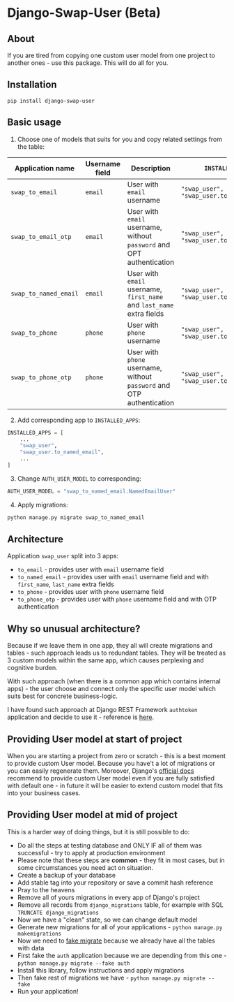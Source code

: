 # Django-Swap-User (Beta)

## About
If you are tired from copying one custom user model from one project to another ones - use this package.
This will do all for you. 


## Installation
```
pip install django-swap-user
```

## Basic usage
1. Choose one of models that suits for you and copy related settings from the table:

| Application name      | Username field | Description                                                            | `INSTALLED_APPS`                               | `AUTH_USER_MODEL`                       |
|-----------------------|----------------|------------------------------------------------------------------------|------------------------------------------------|-----------------------------------------|
| `swap_to_email`       | `email`        | User with `email` username                                             | ```"swap_user", "swap_user.to_email",```       | `"to_email.EmailUser"`                  |
| `swap_to_email_otp`   | `email`        | User with `email` username, without `password` and OPT authentication  | ```"swap_user", "swap_user.to_email_otp",```   | `"to_email_otp.EmailOTPUser"`           |
| `swap_to_named_email` | `email`        | User with `email` username, `first_name` and `last_name` extra fields  | ```"swap_user", "swap_user.to_named_email",``` | `"swap_to_named_email.NamedEmailUser"`  |
| `swap_to_phone`       | `phone`        | User with `phone` username                                             | ```"swap_user", "swap_user.to_phone",```       | `"swap_to_phone.PhoneUser"`             |
| `swap_to_phone_otp`   | `phone`        | User with `phone` username, without `password`  and OTP authentication | ```"swap_user", "swap_user.to_phone_otp",```   | `"swap_to_phone_otp.PhoneOTPUser"`      |

2. Add corresponding app to `INSTALLED_APPS`:
```python
INSTALLED_APPS = [
    ...
    "swap_user",
    "swap_user.to_named_email",
    ...
]
```
3. Change `AUTH_USER_MODEL` to corresponding:
```python
AUTH_USER_MODEL = "swap_to_named_email.NamedEmailUser"
```

4. Apply migrations:
```bash
python manage.py migrate swap_to_named_email
```


## Architecture
Application `swap_user` split into 3 apps:
  - `to_email` - provides user with `email` username field
  - `to_named_email` - provides user with `email` username field and with `first_name`, `last_name` extra fields
  - `to_phone` - provides user with `phone` username field
  - `to_phone_otp` - provides user with `phone` username field and with OTP authentication
  
  
## Why so unusual architecture?
Because if we leave them in one app, they all will create migrations and tables - such approach leads us to redundant tables.
They will be treated as 3 custom models within the same app, which causes perplexing and cognitive burden.

With such approach (when there is a common app which contains internal apps) - the user 
choose and connect only the specific user model which suits best for concrete business-logic. 

I have found such approach at Django REST Framework `authtoken` application and decide to use it - reference is [here](https://github.com/encode/django-rest-framework/tree/master/rest_framework/authtoken).


## Providing User model at start of project
When you are starting a project from zero or scratch - this is a best moment to provide custom User model.
Because you have't a lot of migrations or you can easily regenerate them. Moreover, Django's [official docs](https://docs.djangoproject.com/en/dev/topics/auth/customizing/#using-a-custom-user-model-when-starting-a-project)
recommend to provide custom User model even if you are fully satisfied with default one - in future it will be easier to extend custom model that fits into your business cases.


## Providing User model at mid of project
This is a harder way of doing things, but it is still possible to do:
- Do all the steps at testing database and ONLY IF all of them was successful - try to apply at production environment
- Please note that these steps are **common** - they fit in most cases, but in some circumstances you need act on situation.
- Create a backup of your database
- Add stable tag into your repository or save a commit hash reference
- Pray to the heavens
- Remove all of yours migrations in every app of Django's project
- Remove all records from `django_migrations` table, for example with SQL `TRUNCATE django_migrations`
- Now we have a "clean" state, so we can change default model
- Generate new migrations for all of your applications - `python manage.py makemigrations` 
- Now we need to [fake migrate](https://docs.djangoproject.com/en/4.0/ref/django-admin/#cmdoption-migrate-fake) because we already have all the tables with data
- First fake the `auth` application because we are depending from this one - `python manage.py migrate --fake auth`
- Install this library, follow instructions and apply migrations
- Then fake rest of migrations we have - `python manage.py migrate --fake`
- Run your application!